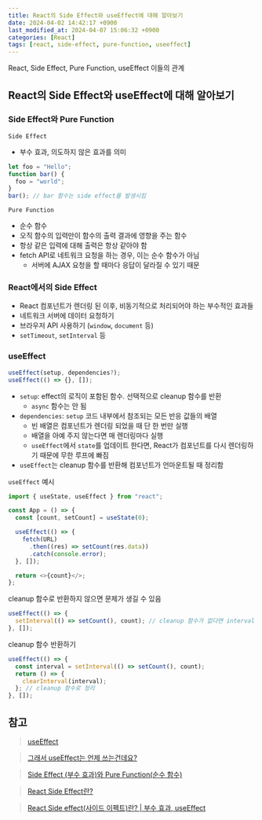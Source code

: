 ```yaml
---
title: React의 Side Effect와 useEffect에 대해 알아보기
date: 2024-04-02 14:42:17 +0900
last_modified_at: 2024-04-07 15:06:32 +0900
categories: [React]
tags: [react, side-effect, pure-function, useeffect]
---
```


React, Side Effect, Pure Function, useEffect 이들의 관계

## React의 Side Effect와 useEffect에 대해 알아보기

### Side Effect와 Pure Function

`Side Effect`

- 부수 효과, 의도하지 않은 효과를 의미

```javascript
let foo = "Hello";
function bar() {
  foo = "world";
}
bar(); // bar 함수는 side effect를 발생시킴
```

`Pure Function`

- 순수 함수
- 오직 함수의 입력만이 함수의 출력 결과에 영향을 주는 함수
- 항상 같은 입력에 대해 출력은 항상 같아야 함
- fetch API로 네트워크 요청을 하는 경우, 이는 순수 함수가 아님
  - 서버에 AJAX 요청을 할 때마다 응답이 달라질 수 있기 때문

### React에서의 Side Effect

- React 컴포넌트가 렌더링 된 이후, 비동기적으로 처리되어야 하는 부수적인 효과들
- 네트워크 서버에 데이터 요청하기
- 브라우저 API 사용하기 (`window`, `document` 등)
- `setTimeout`, `setInterval` 등

### useEffect

```javascript
useEffect(setup, dependencies?);
useEffect(() => {}, []);
```

- `setup`: effect의 로직이 포함된 함수. 선택적으로 cleanup 함수를 반환
  - `async` 함수는 안 됨
- `dependencies`: `setup` 코드 내부에서 참조되는 모든 반응 값들의 배열
  - 빈 배열은 컴포넌트가 렌더링 되었을 때 단 한 번만 실행
  - 배열을 아예 주지 않는다면 매 렌더링마다 실행
  - `useEffect`에서 `state`를 업데이트 한다면, React가 컴포넌트를 다시 렌더링하기 때문에 무한 루프에 빠짐
- `useEffect`는 cleanup 함수를 반환해 컴포넌트가 언마운트될 때 정리함

`useEffect` 예시

```javascript
import { useState, useEffect } from "react";

const App = () => {
  const [count, setCount] = useState(0);

  useEffect(() => {
    fetch(URL)
      .then((res) => setCount(res.data))
      .catch(console.error);
  }, []);

  return <>{count}</>;
};
```

cleanup 함수로 반환하지 않으면 문제가 생길 수 있음

```javascript
useEffect(() => {
  setInterval(() => setCount(), count); // cleanup 함수가 없다면 interval은 계속 남아 메모리 누수
}, []);
```

cleanup 함수 반환하기

```javascript
useEffect(() => {
  const interval = setInterval(() => setCount(), count);
  return () => {
    clearInterval(interval);
  }; // cleanup 함수로 정리
}, []);
```

## 참고

> [useEffect](https://react.dev/reference/react/useEffect)

> [그래서 useEffect는 언제 쓰는건데요?](https://velog.io/@sucream/%EA%B7%B8%EB%9E%98%EC%84%9C-useEffect%EB%8A%94-%EC%96%B8%EC%A0%9C-%EC%93%B0%EB%8A%94%EA%B1%B4%EB%8D%B0%EC%9A%94)

> [Side Effect (부수 효과)와 Pure Function(순수 함수)](https://next-block.tistory.com/entry/Side-Effect-%EB%B6%80%EC%88%98%ED%9A%A8%EA%B3%BC)

> [React Side Effect란?](https://velog.io/@yes3427/React-Side-Effect)

> [React Side effect(사이드 이펙트)란? | 부수 효과, useEffect](https://choar816.tistory.com/163)
